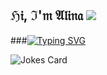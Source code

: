 ## ℌ𝔦, ℑ'𝔪 𝔄𝔩𝔦𝔫𝔞 ![](https://github.com/blackcater/blackcater/raw/main/images/Hi.gif)
###[![Typing SVG](https://readme-typing-svg.herokuapp.com?color=%2336BCF7&lines=Digital+design+student)](https://git.io/typing-svg)

![Jokes Card](https://readme-jokes.vercel.app/api)

<!--
**Mal1n4/Mal1n4** is a ✨ _special_ ✨ repository because its `README.md` (this file) appears on your GitHub profile.

Here are some ideas to get you started:

- 🔭 I’m currently working on ...
- 🌱 I’m currently learning ...
- 👯 I’m looking to collaborate on ...
- 🤔 I’m looking for help with ...
- 💬 Ask me about ...
- 📫 How to reach me: ...
- 😄 Pronouns: ...
- ⚡ Fun fact: ...
-->
